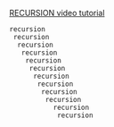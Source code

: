 [RECURSION video tutorial](https://www.youtube.com/watch?v=IJDJ0kBx2LM&t=1311s)


    recursion
     recursion
      recursion
       recursion
        recursion
         recursion
          recursion
           recursion
            recursion
             recursion
               recursion
                recursion

